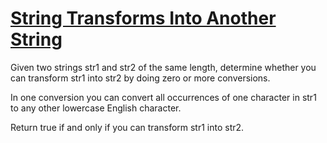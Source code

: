 # [String Transforms Into Another String](https://leetcode.com/problems/string-transforms-into-another-string/)

Given two strings str1 and str2 of the same length, determine whether you can transform str1 into str2 by doing zero or more conversions.  

In one conversion you can convert all occurrences of one character in str1 to any other lowercase English character.  

Return true if and only if you can transform str1 into str2.  